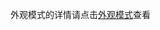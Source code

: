 外观模式的详情请点击[外观模式](https://gd-cking.github.io/CKING.github.io/2019/10/08/%E5%A4%96%E8%A7%82%E6%A8%A1%E5%BC%8F/)查看